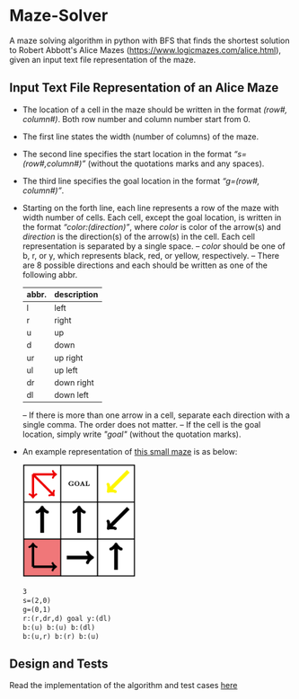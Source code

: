 # Maze-Solver
A maze solving algorithm in python with BFS that finds the shortest solution to Robert Abbott's Alice Mazes (https://www.logicmazes.com/alice.html), given an input text file representation of the maze.

## Input Text File Representation of an Alice Maze
- The location of a cell in the maze should be written in the format *(row#, column#)*. Both row number and column number start from 0.
- The first line states the width (number of columns) of the maze.
- The second line specifies the start location in the format *“s=(row#,column#)”* (without the quotations marks and any spaces).
- The third line specifies the goal location in the format *“g=(row#, column#)”*.
- Starting on the forth line, each line represents a row of the maze with width number of cells.
Each cell, except the goal location, is written in the format *“color:(direction)”*, where *color* is color of the arrow(s) and *direction* is the direction(s) of the arrow(s) in the cell.
Each cell representation is separated by a single space.
  – *color* should be one of b, r, or y, which represents black, red, or yellow, respectively.
  – There are 8 possible directions and each should be written as one of the following abbr.
  
  | abbr. | description |
  | ----- | ----------- |
  | l | left |
  | r | right |
  | u | up |
  | d | down |
  | ur | up right|
  | ul | up left |
  | dr | down right |
  | dl | down left |

  – If there is more than one arrow in a cell, separate each direction with a single comma. The order does not matter.
  – If the cell is the goal location, simply write *"goal"* (without the quotation marks).
  
- An example representation of [this small maze](https://github.com/shin19991207/Maze-Solver/blob/main/docs/example_maze.png) is as below:

  <img src="https://github.com/shin19991207/Maze-Solver/blob/main/docs/example_maze.png" width="200">
  
  ```
  3
  s=(2,0)
  g=(0,1)
  r:(r,dr,d) goal y:(dl) 
  b:(u) b:(u) b:(dl) 
  b:(u,r) b:(r) b:(u)
  ```

## Design and Tests
Read the implementation of the algorithm and test cases [here](https://github.com/shin19991207/Maze-Solver/blob/main/Q1.pdf)
